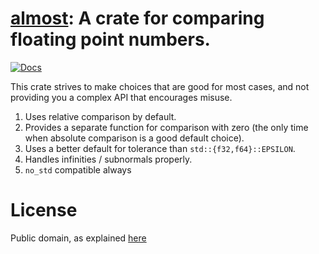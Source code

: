 # [almost](https://crates.io/crates/almost): A crate for comparing floating point numbers.

[![Docs](https://docs.rs/almost/badge.svg)](https://docs.rs/almost)

This crate strives to make choices that are good for most cases, and not
providing you a complex API that encourages misuse.

1. Uses relative comparison by default.
2. Provides a separate function for comparison with zero (the only time when
   absolute comparison is a good default choice).
3. Uses a better default for tolerance than `std::{f32,f64}::EPSILON`.
4. Handles infinities / subnormals properly.
5. `no_std` compatible always

# License
Public domain, as explained [here](https://creativecommons.org/publicdomain/zero/1.0/legalcode)
